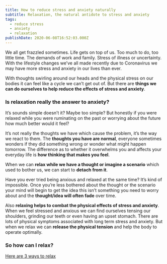 ```yaml
---
title: How to reduce stress and anxiety naturally
subtitle: Relaxation, the natural antidote to stress and anxiety
tags:
  - reduce stress
  - anxiety
  - relaxation
publishDate: 2020-06-08T16:52:03.000Z
---
```

We all get frazzled sometimes. Life gets on top of us. Too much to do, too little time. The demands of work and family. Stress of illness or uncertainty. With the lifestyle changes we’ve all made recently due to Coronavirus we may have more stress and anxiety in our lives than ever. 

With thoughts swirling around our heads and the physical stress on our bodies it can feel like a cycle we can’t get out of. But there are **things we can do ourselves to help reduce the effects of stress and anxiety**.

### Is relaxation really the answer to anxiety?

It’s sounds simple doesn’t it? Maybe too simple? But honestly if you were relaxed while you were ruminating on the past or worrying about the future how much better would it feel?

It’s not really the thoughts we have which cause the problem, it’s the way we react to them. The **thoughts you have are normal**, everyone sometimes wonders if they did something wrong or wonder what might happen tomorrow. The difference as to whether it overwhelms you and affects your everyday life is **how thinking that makes you feel**.

When we can **relax while we have a thought or imagine a scenario** which used to bother us, we can start to **detach from it**. 

Have you ever tried being anxious and relaxed at the same time? It’s kind of impossible. Once you’re less bothered about the thought or the scenario your mind will begin to get the idea this isn’t something you need to worry about and the **thought/idea will often fade** over time.

Also **relaxing helps to combat the physical effects of stress and anxiety**. When we feel stressed and anxious we can find ourselves tensing our shoulders, grinding our teeth or even having an upset stomach. There are lots of physical symptoms associated with long term stress and anxiety. But when we relax we can **release the physical tension** and help the body to operate optimally.

### So how can I relax?

[Here are 3 ways to relax](how-to-relax/)